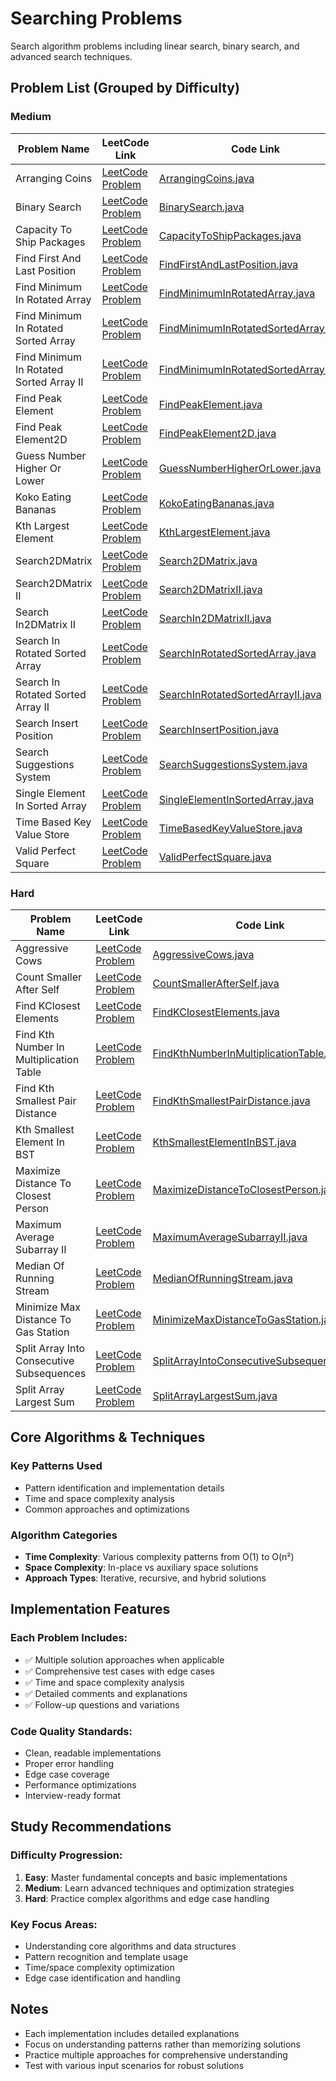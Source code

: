 # Searching Problems

Search algorithm problems including linear search, binary search, and advanced search techniques.

## Problem List (Grouped by Difficulty)

### Medium
| Problem Name | LeetCode Link | Code Link |
|--------------|--------------|-----------|
| Arranging Coins | [LeetCode Problem](https://leetcode.com/problems/arranging-coins/) | [ArrangingCoins.java](./medium/ArrangingCoins.java) |
| Binary Search | [LeetCode Problem](https://leetcode.com/problems/binary-search/) | [BinarySearch.java](./medium/BinarySearch.java) |
| Capacity To Ship Packages | [LeetCode Problem](https://leetcode.com/problems/capacity-to-ship-packages/) | [CapacityToShipPackages.java](./medium/CapacityToShipPackages.java) |
| Find First And Last Position | [LeetCode Problem](https://leetcode.com/problems/find-first-and-last-position/) | [FindFirstAndLastPosition.java](./medium/FindFirstAndLastPosition.java) |
| Find Minimum In Rotated Array | [LeetCode Problem](https://leetcode.com/problems/find-minimum-in-rotated-array/) | [FindMinimumInRotatedArray.java](./medium/FindMinimumInRotatedArray.java) |
| Find Minimum In Rotated Sorted Array | [LeetCode Problem](https://leetcode.com/problems/find-minimum-in-rotated-sorted-array/) | [FindMinimumInRotatedSortedArray.java](./medium/FindMinimumInRotatedSortedArray.java) |
| Find Minimum In Rotated Sorted Array II | [LeetCode Problem](https://leetcode.com/problems/find-minimum-in-rotated-sorted-array-ii/) | [FindMinimumInRotatedSortedArrayII.java](./medium/FindMinimumInRotatedSortedArrayII.java) |
| Find Peak Element | [LeetCode Problem](https://leetcode.com/problems/find-peak-element/) | [FindPeakElement.java](./medium/FindPeakElement.java) |
| Find Peak Element2D | [LeetCode Problem](https://leetcode.com/problems/find-peak-element2d/) | [FindPeakElement2D.java](./medium/FindPeakElement2D.java) |
| Guess Number Higher Or Lower | [LeetCode Problem](https://leetcode.com/problems/guess-number-higher-or-lower/) | [GuessNumberHigherOrLower.java](./medium/GuessNumberHigherOrLower.java) |
| Koko Eating Bananas | [LeetCode Problem](https://leetcode.com/problems/koko-eating-bananas/) | [KokoEatingBananas.java](./medium/KokoEatingBananas.java) |
| Kth Largest Element | [LeetCode Problem](https://leetcode.com/problems/kth-largest-element/) | [KthLargestElement.java](./medium/KthLargestElement.java) |
| Search2DMatrix | [LeetCode Problem](https://leetcode.com/problems/search2dmatrix/) | [Search2DMatrix.java](./medium/Search2DMatrix.java) |
| Search2DMatrix II | [LeetCode Problem](https://leetcode.com/problems/search2dmatrix-ii/) | [Search2DMatrixII.java](./medium/Search2DMatrixII.java) |
| Search In2DMatrix II | [LeetCode Problem](https://leetcode.com/problems/search-in2dmatrix-ii/) | [SearchIn2DMatrixII.java](./medium/SearchIn2DMatrixII.java) |
| Search In Rotated Sorted Array | [LeetCode Problem](https://leetcode.com/problems/search-in-rotated-sorted-array/) | [SearchInRotatedSortedArray.java](./medium/SearchInRotatedSortedArray.java) |
| Search In Rotated Sorted Array II | [LeetCode Problem](https://leetcode.com/problems/search-in-rotated-sorted-array-ii/) | [SearchInRotatedSortedArrayII.java](./medium/SearchInRotatedSortedArrayII.java) |
| Search Insert Position | [LeetCode Problem](https://leetcode.com/problems/search-insert-position/) | [SearchInsertPosition.java](./medium/SearchInsertPosition.java) |
| Search Suggestions System | [LeetCode Problem](https://leetcode.com/problems/search-suggestions-system/) | [SearchSuggestionsSystem.java](./medium/SearchSuggestionsSystem.java) |
| Single Element In Sorted Array | [LeetCode Problem](https://leetcode.com/problems/single-element-in-sorted-array/) | [SingleElementInSortedArray.java](./medium/SingleElementInSortedArray.java) |
| Time Based Key Value Store | [LeetCode Problem](https://leetcode.com/problems/time-based-key-value-store/) | [TimeBasedKeyValueStore.java](./medium/TimeBasedKeyValueStore.java) |
| Valid Perfect Square | [LeetCode Problem](https://leetcode.com/problems/valid-perfect-square/) | [ValidPerfectSquare.java](./medium/ValidPerfectSquare.java) |

### Hard
| Problem Name | LeetCode Link | Code Link |
|--------------|--------------|-----------|
| Aggressive Cows | [LeetCode Problem](https://leetcode.com/problems/aggressive-cows/) | [AggressiveCows.java](./hard/AggressiveCows.java) |
| Count Smaller After Self | [LeetCode Problem](https://leetcode.com/problems/count-smaller-after-self/) | [CountSmallerAfterSelf.java](./hard/CountSmallerAfterSelf.java) |
| Find KClosest Elements | [LeetCode Problem](https://leetcode.com/problems/find-kclosest-elements/) | [FindKClosestElements.java](./hard/FindKClosestElements.java) |
| Find Kth Number In Multiplication Table | [LeetCode Problem](https://leetcode.com/problems/find-kth-number-in-multiplication-table/) | [FindKthNumberInMultiplicationTable.java](./hard/FindKthNumberInMultiplicationTable.java) |
| Find Kth Smallest Pair Distance | [LeetCode Problem](https://leetcode.com/problems/find-kth-smallest-pair-distance/) | [FindKthSmallestPairDistance.java](./hard/FindKthSmallestPairDistance.java) |
| Kth Smallest Element In BST | [LeetCode Problem](https://leetcode.com/problems/kth-smallest-element-in-bst/) | [KthSmallestElementInBST.java](./hard/KthSmallestElementInBST.java) |
| Maximize Distance To Closest Person | [LeetCode Problem](https://leetcode.com/problems/maximize-distance-to-closest-person/) | [MaximizeDistanceToClosestPerson.java](./hard/MaximizeDistanceToClosestPerson.java) |
| Maximum Average Subarray II | [LeetCode Problem](https://leetcode.com/problems/maximum-average-subarray-ii/) | [MaximumAverageSubarrayII.java](./hard/MaximumAverageSubarrayII.java) |
| Median Of Running Stream | [LeetCode Problem](https://leetcode.com/problems/median-of-running-stream/) | [MedianOfRunningStream.java](./hard/MedianOfRunningStream.java) |
| Minimize Max Distance To Gas Station | [LeetCode Problem](https://leetcode.com/problems/minimize-max-distance-to-gas-station/) | [MinimizeMaxDistanceToGasStation.java](./hard/MinimizeMaxDistanceToGasStation.java) |
| Split Array Into Consecutive Subsequences | [LeetCode Problem](https://leetcode.com/problems/split-array-into-consecutive-subsequences/) | [SplitArrayIntoConsecutiveSubsequences.java](./hard/SplitArrayIntoConsecutiveSubsequences.java) |
| Split Array Largest Sum | [LeetCode Problem](https://leetcode.com/problems/split-array-largest-sum/) | [SplitArrayLargestSum.java](./hard/SplitArrayLargestSum.java) |

## Core Algorithms & Techniques

### Key Patterns Used
- Pattern identification and implementation details
- Time and space complexity analysis
- Common approaches and optimizations

### Algorithm Categories
- **Time Complexity**: Various complexity patterns from O(1) to O(n²)
- **Space Complexity**: In-place vs auxiliary space solutions
- **Approach Types**: Iterative, recursive, and hybrid solutions

## Implementation Features

### Each Problem Includes:
- ✅ Multiple solution approaches when applicable
- ✅ Comprehensive test cases with edge cases
- ✅ Time and space complexity analysis
- ✅ Detailed comments and explanations
- ✅ Follow-up questions and variations

### Code Quality Standards:
- Clean, readable implementations
- Proper error handling
- Edge case coverage
- Performance optimizations
- Interview-ready format

## Study Recommendations

### Difficulty Progression:
1. **Easy**: Master fundamental concepts and basic implementations
2. **Medium**: Learn advanced techniques and optimization strategies  
3. **Hard**: Practice complex algorithms and edge case handling

### Key Focus Areas:
- Understanding core algorithms and data structures
- Pattern recognition and template usage
- Time/space complexity optimization
- Edge case identification and handling

## Notes
- Each implementation includes detailed explanations
- Focus on understanding patterns rather than memorizing solutions
- Practice multiple approaches for comprehensive understanding
- Test with various input scenarios for robust solutions
